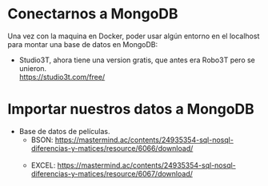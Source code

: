 # Conectarnos a MongoDB

Una vez con la maquina en Docker, poder usar algún entorno en el localhost para montar una base de datos en MongoDB: <br>

-  Studio3T, ahora tiene una version gratis, que antes era Robo3T pero se unieron. <br>
   https://studio3t.com/free/

# Importar nuestros datos a MongoDB

-  Base de datos de películas. <br>
   -  BSON: https://mastermind.ac/contents/24935354-sql-nosql-diferencias-y-matices/resource/6066/download/ <br> <br>
   -  EXCEL: https://mastermind.ac/contents/24935354-sql-nosql-diferencias-y-matices/resource/6067/download/ <br>
